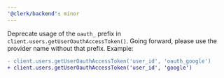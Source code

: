 ```yaml
---
'@clerk/backend': minor
---
```


Deprecate usage of the `oauth_` prefix in `client.users.getUserOauthAccessToken()`. Going forward, please use the provider name without that prefix. Example:

```diff
- client.users.getUserOauthAccessToken('user_id', 'oauth_google')
+ client.users.getUserOauthAccessToken('user_id', 'google')
```
